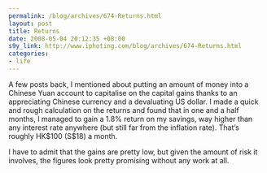 ```yaml
--- 
permalink: /blog/archives/674-Returns.html
layout: post
title: Returns
date: 2008-05-04 20:12:35 +08:00
s9y_link: http://www.iphoting.com/blog/archives/674-Returns.html
categories: 
- life
---
```

<p class="whiteline"><p>A few posts back, I mentioned about putting an amount of money into a Chinese Yuan account to capitalise on the capital gains thanks to an appreciating Chinese currency and a devaluating US dollar. I made a quick and rough calculation on the returns and found that in one and a half months, I managed to gain a 1.8% return on my savings, way higher than any interest rate anywhere (but still far from the inflation rate). That&#8217;s roughly HK$100 (S$18) a month.</p>
</p><p class="break"><p>I have to admit that the gains are pretty low, but given the amount of risk it involves, the figures look pretty promising without any work at all.</p></p>
